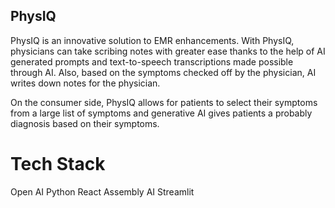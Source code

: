 ## PhysIQ
PhysIQ is an innovative solution to EMR enhancements. With PhysIQ, physicians can take scribing notes with greater ease thanks to the help of AI generated prompts and text-to-speech transcriptions made possible through AI. Also, based on the symptoms checked off by the physician, AI writes down notes for the physician. 

On the consumer side, PhysIQ allows for patients to select their symptoms from a large list of symptoms and generative AI gives patients a probably diagnosis based on their symptoms. 

# Tech Stack
Open AI
Python
React
Assembly AI
Streamlit


